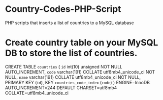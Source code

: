 # Country-Codes-PHP-Script
PHP scripts that inserts a list of countries to a MySQL database

# Create country table on your MySQL DB to store the list of countries.

CREATE TABLE `countries` (
 `id` int(10) unsigned NOT NULL AUTO_INCREMENT,
 `code` varchar(191) COLLATE utf8mb4_unicode_ci NOT NULL,
 `name` varchar(191) COLLATE utf8mb4_unicode_ci NOT NULL,
 PRIMARY KEY (`id`),
 KEY `countries_code_index` (`code`)
) ENGINE=InnoDB AUTO_INCREMENT=244 DEFAULT CHARSET=utf8mb4 COLLATE=utf8mb4_unicode_ci
